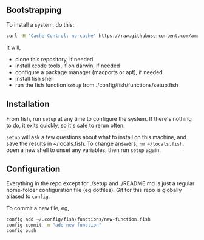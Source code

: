 ## Bootstrapping

To install a system, do this:

```bash
curl -H 'Cache-Control: no-cache' https://raw.githubusercontent.com/amonks/setup/master/setup | bash -s
```

It will,

- clone this repository, if needed
- install xcode tools, if on darwin, if needed
- configure a package manager (macports or apt), if needed
- install fish shell
- run the fish function `setup` from ./config/fish/functions/setup.fish

## Installation

From fish, run `setup` at any time to configure the system. If
there's nothing to do, it exits quickly, so it's safe to rerun often.

`setup` will ask a few questions about what to install on this
machine, and save the results in ~/locals.fish. To change answers,
`rm ~/locals.fish`, open a new shell to unset any variables, then run
`setup` again.

## Configuration

Everything in the repo except for ./setup and ./README.md is just a
regular home-folder configuration file (eg dotfiles). Git for this
repo is globally aliased to `config`.

To commit a new file, eg,

```bash
config add ~/.config/fish/functions/new-function.fish
config commit -m "add new function"
config push
```

